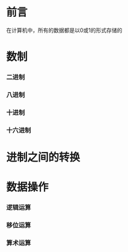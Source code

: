 # 前言

在计算机中，所有的数据都是以0或1的形式存储的

# 数制

### 二进制

### 八进制

### 十进制

### 十六进制

# 进制之间的转换

# 数据操作

### 逻辑运算

### 移位运算

### 算术运算
